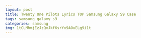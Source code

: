 ```yaml
---
layout: post
title: Twenty One Pilots Lyrics TOP Samsung Galaxy S9 Case
tags: samsung galaxy s9
categories: samsung
img: 1tCLMhmjEzJzQxJkf6srYx9AOuELg9i1t
---
```

